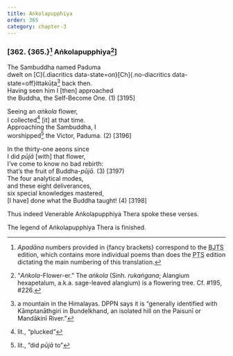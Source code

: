```yaml
---
title: Aṅkolapupphiya
order: 365
category: chapter-3
---
```


### \[362. {365.}[^1] Aṅkolapupphiya[^2]\]

The Sambuddha named Paduma  
dwelt on [C]{.diacritics data-state=on}[Ch]{.no-diacritics data-state=off}ittakūṭa[^3] back then.  
Having seen him I \[then\] approached  
the Buddha, the Self-Become One. (1) \[3195\]

Seeing an *aṅkola* flower,  
I collected[^4] \[it\] at that time.  
Approaching the Sambuddha, I  
worshipped[^5] the Victor, Paduma. (2) \[3196\]

In the thirty-one aeons since  
I did *pūjā* \[with\] that flower,  
I’ve come to know no bad rebirth:  
that’s the fruit of Buddha-*pūjā*. (3) \[3197)  
The four analytical modes,  
and these eight deliverances,  
six special knowledges mastered,  
\[I have\] done what the Buddha taught! (4) \[3198\]

Thus indeed Venerable Aṅkolapupphiya Thera spoke these verses.

The legend of Aṅkolapupphiya Thera is finished.

[^1]: *Apadāna* numbers provided in {fancy brackets} correspond to the <abbr title="Buddha Jayanthi Tripitaka Series">BJTS</abbr> edition, which contains more individual poems than does the <abbr title="Pali Text Society">PTS</abbr> edition dictating the main numbering of this translation.

[^2]: “*Aṅkola*-Flower-er.” The *aṅkola* (Sinh. *rukaṅgana*; Alangium hexapetalum, a.k.a. sage-leaved alangium) is a flowering tree. Cf. \#195, \#226.

[^3]: a mountain in the Himalayas. DPPN says it is “generally identified with Kāmptanāthgiri in Bundelkhand, an isolated hill on the Paisunī or Mandākinī River.”

[^4]: lit., “plucked”

[^5]: lit., “did *pūjā* to”
